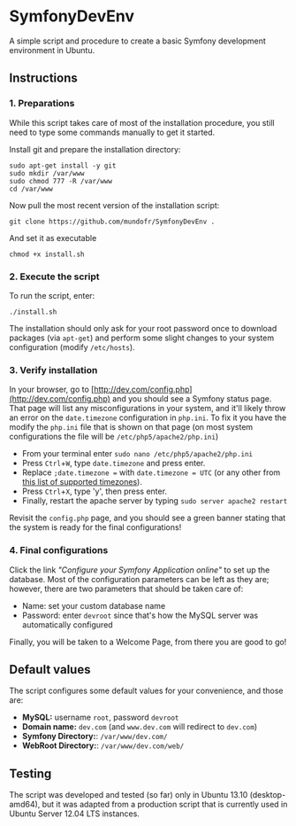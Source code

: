 SymfonyDevEnv
=============

A simple script and procedure to create a basic Symfony development environment in Ubuntu.

## Instructions ##
### 1. Preparations ###
While this script takes care of most of the installation procedure, you still need to type some commands manually to get it started.

Install git and prepare the installation directory:

	sudo apt-get install -y git
	sudo mkdir /var/www
	sudo chmod 777 -R /var/www
	cd /var/www

Now pull the most recent version of the installation script:

	git clone https://github.com/mundofr/SymfonyDevEnv .

And set it as executable

	chmod +x install.sh

### 2. Execute the script ###
To run the script, enter:

	./install.sh

The installation should only ask for your root password once to download packages (via `apt-get`) and perform some slight changes to your system configuration (modify `/etc/hosts`).

### 3. Verify installation ###
In your browser, go to [http://dev.com/config.php](http://dev.com/config.php) and you should see a Symfony status page. That page will list any misconfigurations in your system, and it'll likely throw an error on the `date.timezone` configuration in `php.ini`. To fix it you have the modify the `php.ini` file that is shown on that page (on most system configurations the file will be `/etc/php5/apache2/php.ini`)

- From your terminal enter `sudo nano /etc/php5/apache2/php.ini`
- Press `Ctrl`+`W`, type `date.timezone` and press enter.
- Replace `;date.timezone =` with `date.timezone = UTC` (or any other from [this list of supported timezones](http://www.php.net/manual/en/timezones.php)).
- Press `Ctrl`+`X`, type 'y', then press enter.
- Finally, restart the apache server by typing `sudo server apache2 restart`

Revisit the `config.php` page, and you should see a green banner stating that the system is ready for the final configurations!

### 4. Final configurations ###
Click the link *"Configure your Symfony Application online"* to set up the database. Most of the configuration parameters can be left as they are; however, there are two parameters that should be taken care of:

* Name: set your custom database name
* Password: enter `devroot` since that's how the MySQL server was automatically configured

Finally, you will be taken to a Welcome Page, from there you are good to go!

## Default values ##
The script configures some default values for your convenience, and those are:

- **MySQL:** username `root`, password `devroot`
- **Domain name:** `dev.com` (and `www.dev.com` will redirect to `dev.com`)
- **Symfony Directory:**: `/var/www/dev.com/`
- **WebRoot Directory:**: `/var/www/dev.com/web/`


## Testing ##
The script was developed and tested (so far) only in Ubuntu 13.10 (desktop-amd64), but it was adapted from a production script that is currently used in Ubuntu Server 12.04 LTS instances.
